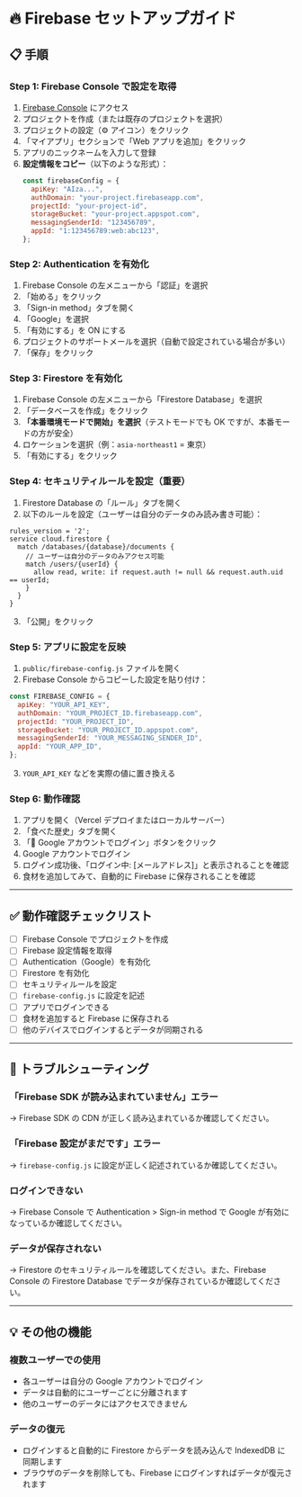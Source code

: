 # 🔥 Firebase セットアップガイド

## 📋 手順

### Step 1: Firebase Console で設定を取得

1. [Firebase Console](https://console.firebase.google.com/) にアクセス
2. プロジェクトを作成（または既存のプロジェクトを選択）
3. プロジェクトの設定（⚙️ アイコン）をクリック
4. 「マイアプリ」セクションで「Web アプリを追加」をクリック
5. アプリのニックネームを入力して登録
6. **設定情報をコピー**（以下のような形式）：
   ```javascript
   const firebaseConfig = {
     apiKey: "AIza...",
     authDomain: "your-project.firebaseapp.com",
     projectId: "your-project-id",
     storageBucket: "your-project.appspot.com",
     messagingSenderId: "123456789",
     appId: "1:123456789:web:abc123",
   };
   ```

### Step 2: Authentication を有効化

1. Firebase Console の左メニューから「認証」を選択
2. 「始める」をクリック
3. 「Sign-in method」タブを開く
4. 「Google」を選択
5. 「有効にする」を ON にする
6. プロジェクトのサポートメールを選択（自動で設定されている場合が多い）
7. 「保存」をクリック

### Step 3: Firestore を有効化

1. Firebase Console の左メニューから「Firestore Database」を選択
2. 「データベースを作成」をクリック
3. **「本番環境モードで開始」を選択**（テストモードでも OK ですが、本番モードの方が安全）
4. ロケーションを選択（例：`asia-northeast1` = 東京）
5. 「有効にする」をクリック

### Step 4: セキュリティルールを設定（重要）

1. Firestore Database の「ルール」タブを開く
2. 以下のルールを設定（ユーザーは自分のデータのみ読み書き可能）：

```
rules_version = '2';
service cloud.firestore {
  match /databases/{database}/documents {
    // ユーザーは自分のデータのみアクセス可能
    match /users/{userId} {
      allow read, write: if request.auth != null && request.auth.uid == userId;
    }
  }
}
```

3. 「公開」をクリック

### Step 5: アプリに設定を反映

1. `public/firebase-config.js` ファイルを開く
2. Firebase Console からコピーした設定を貼り付け：

```javascript
const FIREBASE_CONFIG = {
  apiKey: "YOUR_API_KEY",
  authDomain: "YOUR_PROJECT_ID.firebaseapp.com",
  projectId: "YOUR_PROJECT_ID",
  storageBucket: "YOUR_PROJECT_ID.appspot.com",
  messagingSenderId: "YOUR_MESSAGING_SENDER_ID",
  appId: "YOUR_APP_ID",
};
```

3. `YOUR_API_KEY` などを実際の値に置き換える

### Step 6: 動作確認

1. アプリを開く（Vercel デプロイまたはローカルサーバー）
2. 「食べた歴史」タブを開く
3. 「🔐 Google アカウントでログイン」ボタンをクリック
4. Google アカウントでログイン
5. ログイン成功後、「ログイン中: [メールアドレス]」と表示されることを確認
6. 食材を追加してみて、自動的に Firebase に保存されることを確認

---

## ✅ 動作確認チェックリスト

- [ ] Firebase Console でプロジェクトを作成
- [ ] Firebase 設定情報を取得
- [ ] Authentication（Google）を有効化
- [ ] Firestore を有効化
- [ ] セキュリティルールを設定
- [ ] `firebase-config.js` に設定を記述
- [ ] アプリでログインできる
- [ ] 食材を追加すると Firebase に保存される
- [ ] 他のデバイスでログインするとデータが同期される

---

## 🚨 トラブルシューティング

### 「Firebase SDK が読み込まれていません」エラー

→ Firebase SDK の CDN が正しく読み込まれているか確認してください。

### 「Firebase 設定がまだです」エラー

→ `firebase-config.js` に設定が正しく記述されているか確認してください。

### ログインできない

→ Firebase Console で Authentication > Sign-in method で Google が有効になっているか確認してください。

### データが保存されない

→ Firestore のセキュリティルールを確認してください。また、Firebase Console の Firestore Database でデータが保存されているか確認してください。

---

## 💡 その他の機能

### 複数ユーザーでの使用

- 各ユーザーは自分の Google アカウントでログイン
- データは自動的にユーザーごとに分離されます
- 他のユーザーのデータにはアクセスできません

### データの復元

- ログインすると自動的に Firestore からデータを読み込んで IndexedDB に同期します
- ブラウザのデータを削除しても、Firebase にログインすればデータが復元されます

